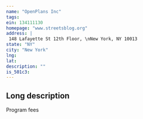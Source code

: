 ```yaml
---
name: "OpenPlans Inc"
tags:
ein: 134111130
homepage: "www.streetsblog.org"
address: |
 148 Lafayette St 12th Floor, \nNew York, NY 10013
state: "NY"
city: "New York"
lng: 
lat: 
description: ""
is_501c3: 
---
```


## Long description

Program fees
